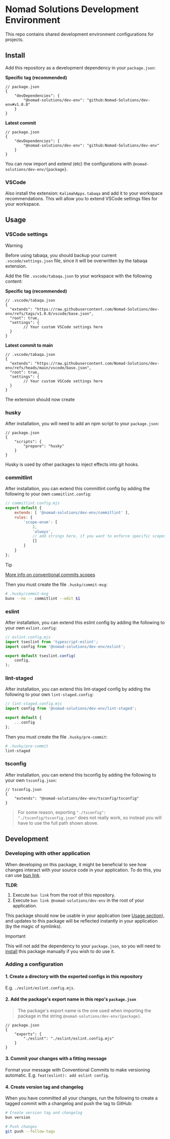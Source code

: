 # Nomad Solutions Development Environment
This repo contains shared development environment configurations for projects.

## Install
Add this repository as a development dependency in your `package.json`:

**Specific tag (recommended)**
```json5
// package.json
{
	"devDependencies": {
		"@nomad-solutions/dev-env": "github:Nomad-Solutions/dev-env#v1.0.0"
	}
}
```

**Latest commit**
```json5
// package.json
{
	"devDependencies": {
		"@nomad-solutions/dev-env": "github:Nomad-Solutions/dev-env"
	}
}
```

You can now import and extend (etc) the configurations with `@nomad-solutions/dev-env/{package}`.

### VSCode
Also install the extension: `KalimahApps.tabaqa` and add it to your workspace recommendations. This will allow you to extend VSCode settings files for your workspace.

## Usage

### VSCode settings
<!-- eslint-disable-next-line markdown/no-missing-label-refs -- not a ref -->
> [!WARNING]
> Before using tabaqa, you should backup your current `.vscode/settings.json` file, since it will be overwritten by the tabaqa extension.


Add the file `.vscode/tabaqa.json` to your workspace with the following content:

**Specific tag (recommended)**
```json5
// .vscode/tabaqa.json
{
  "extends": "https://raw.githubusercontent.com/Nomad-Solutions/dev-env/refs/tags/v1.0.0/vscode/base.json",
  "root": true,
  "settings": {
		// Your custom VSCode settings here
  }
}
```

**Latest commit to main**
```json5
// .vscode/tabaqa.json
{
  "extends": "https://raw.githubusercontent.com/Nomad-Solutions/dev-env/refs/heads/main/vscode/base.json",
  "root": true,
  "settings": {
		// Your custom VSCode settings here
  }
}
```

The extension should now create 

### husky
After installation, you will need to add an npm script to your `package.json`:

```json5
// package.json
{
	"scripts": {
		"prepare": "husky"
	}
}
```

Husky is used by other packages to inject effects into git hooks.

### commitlint
After installation, you can extend this commitlint config by adding the following to your own `commitlint.config`:

```javascript
// commitlint.config.mjs
export default { 
	extends: [ '@nomad-solutions/dev-env/commitlint' ],
	rules: {
		'scope-enum': [
			2,
			'always',
			// add strings here, if you want to enforce specific scopes
			[] 
		]
	}
};
```

<!-- eslint-disable-next-line markdown/no-missing-label-refs -- not a ref -->
> [!TIP]
> [More info on conventional commits scopes](https://www.conventionalcommits.org/en/v1.0.0/#commit-message-with-scope)


Then you must create the file `.husky/commit-msg`:
```bash
# .husky/commit-msg
bunx --no -- commitlint --edit $1
```

### eslint
After installation, you can extend this eslint config by adding the following to your own `eslint.config`:

```javascript
// eslint.config.mjs
import tseslint from 'typescript-eslint';
import config from '@nomad-solutions/dev-env/eslint';

export default tseslint.config(
	config,
);
```

### lint-staged
After installation, you can extend this lint-staged config by adding the following to your own `lint-staged.config`:

```javascript
// lint-staged.config.mjs
import config from '@nomad-solutions/dev-env/lint-staged';

export default {
	...config
};
```

Then you must create the file `.husky/pre-commit`:
```bash
# .husky/pre-commit
lint-staged
```

### tsconfig
After installation, you can extend this tsconfig by adding the following to your own `tsconfig.json`:

```json5
// tsconfig.json
{
	"extends": "@nomad-solutions/dev-env/tsconfig/tsconfig"
}
```

> For some reason, exporting `"./tsconfig": "./tsconfig/tsconfig.json"` does not really work, so instead you will have to use the full path shown above.

## Development

### Developing with other application
When developing on this package, it might be beneficial to see how changes interact with your source code in your application. To do this, you can use [bun link](https://bun.sh/docs/cli/link).

**TLDR**:
1. Execute `bun link` from the root of this repository.
2. Execute `bun link @nomad-solutions/dev-env` in the root of your application.

This package should now be usable in your application (see [Usage section](#usage)), and updates to this package will be reflected instantly in your application (by the magic of symlinks).

<!-- eslint-disable-next-line markdown/no-missing-label-refs -- not a ref -->
> [!IMPORTANT]  
> This will not add the dependency to your `package.json`, so you will need to [install](#install) this package manually if you wish to do use it.

### Adding a configuration

#### 1. Create a directory with the exported configs in this repository
E.g. `./eslint/eslint.config.mjs`.

#### 2. Add the package's export name in this repo's `package.json`
> The package's export name is the one used when importing the package in the string `@nomad-solutions/dev-env/{package}`.

```json5
// package.json
{
	"exports": {
		"./eslint": "./eslint/eslint.config.mjs"
	}
}
```

#### 3. Commit your changes with a fitting message
Format your message with Conventional Commits to make versioning automatic. E.g. `feat(eslint): add eslint config`.

#### 4. Create version tag and changelog
When you have committed all your changes, run the following to create a tagged commit with a changelog and push the tag to GitHub:

```bash
# Create version tag and changelog
bun version

# Push changes
git push --follow-tags
```
